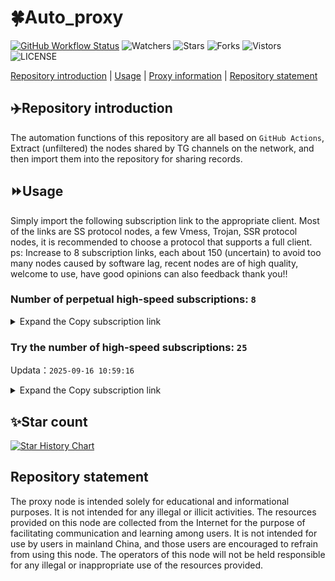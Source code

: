 # 🍀Auto_proxy
[![GitHub Workflow Status](https://img.shields.io/github/actions/workflow/status/PangTouY00/Auto_proxy/main.yml?branch=main)](https://github.com/PangTouY00/Auto_proxy/actions/workflows/main.yml?branch=main) 
![Watchers](https://img.shields.io/github/watchers/w1770946466/Auto_proxy) ![Stars](https://img.shields.io/github/stars/PangTouY00/Auto_proxy) ![Forks](https://img.shields.io/github/forks/w1770946466/Auto_proxy) ![Vistors](https://visitor-badge.laobi.icu/badge?page_id=PangTouY00.Auto_proxy) ![LICENSE](https://img.shields.io/badge/license-CC%20BY--SA%204.0-green.svg)

[Repository introduction](https://github.com/PangTouY00/Auto_proxy#Repositoryintroduction) | [Usage](https://github.com/PangTouY00/Auto_proxy#Usage) | [Proxy information](https://github.com/PangTouY00/Auto_proxy#Proxyinformation) | [Repository statement](https://github.com/PangTouY00/Auto_proxy#Repositorystatement)

## ✈️Repository introduction
The automation functions of this repository are all based on `GitHub Actions`,
Extract (unfiltered) the nodes shared by TG channels on the network, and then import them into the repository for sharing records.

## ⏩Usage
Simply import the following subscription link to the appropriate client. Most of the links are SS protocol nodes, a few Vmess, Trojan, SSR protocol nodes, it is recommended to choose a protocol that supports a full client.
ps: Increase to 8 subscription links, each about 150 (uncertain) to avoid too many nodes caused by software lag, recent nodes are of high quality, welcome to use, have good opinions can also feedback thank you!!

### Number of perpetual high-speed subscriptions: `8`

<details>
  <summary>Expand the Copy subscription link</summary>

  
- [Multiprotocol Base64 encoding](https://raw.githubusercontent.com/PangTouY00/Auto_proxy/main/Long_term_subscription1)
`https://raw.githubusercontent.com/PangTouY00/Auto_proxy/main/Long_term_subscription_num`
`Total number of merge nodes: 263`

- [Multiprotocol Base64 encoding](https://raw.githubusercontent.com/PangTouY00/Auto_proxy/main/Long_term_subscription1)
`https://raw.githubusercontent.com/PangTouY00/Auto_proxy/main/Long_term_subscription1`
`Total number of merge nodes: 33`

- [Multiprotocol Base64 encoding](https://raw.githubusercontent.com/PangTouY00/Auto_proxy/main/Long_term_subscription2)
`https://raw.githubusercontent.com/PangTouY00/Auto_proxy/main/Long_term_subscription2`
`Total number of merge nodes: 33`

- [Multiprotocol Base64 encoding](https://raw.githubusercontent.com/PangTouY00/Auto_proxy/main/Long_term_subscription3)
`https://raw.githubusercontent.com/PangTouY00/Auto_proxy/main/Long_term_subscription3`
`Total number of merge nodes: 33`

- [Multiprotocol Base64 encoding](https://raw.githubusercontent.com/PangTouY00/Auto_proxy/main/Long_term_subscription4)
`https://raw.githubusercontent.com/PangTouY00/Auto_proxy/main/Long_term_subscription4`
`Total number of merge nodes: 33`

- [Multiprotocol Base64 encoding](https://raw.githubusercontent.comPangTouY00/Auto_proxy/main/Long_term_subscription5)
`https://raw.githubusercontent.com/PangTouY00/Auto_proxy/main/Long_term_subscription5`
`Total number of merge nodes: 33`

- [Multiprotocol Base64 encoding](https://raw.githubusercontent.com/PangTouY00/Auto_proxy/main/Long_term_subscription6)
`https://raw.githubusercontent.com/PangTouY00/Auto_proxy/main/Long_term_subscription6`
`Total number of merge nodes: 33`

- [Multiprotocol Base64 encoding](https://raw.githubusercontent.com/PangTouY00/Auto_proxy/main/Long_term_subscription7)
`https://raw.githubusercontent.com/PangTouY00/Auto_proxy/main/Long_term_subscription7`
`Total number of merge nodes: 33`

- [Multiprotocol Base64 encoding](https://raw.githubusercontent.com/PangTouY00/Auto_proxy/main/Long_term_subscription8)
`https://raw.githubusercontent.com/PangTouY00/Auto_proxy/main/Long_term_subscription8`
`Total number of merge nodes: 32`

- [Clash subscription](https://raw.githubusercontent.com/PangTouY00/Auto_proxy/main/Long_term_subscription2.yaml)
`https://raw.githubusercontent.com/PangTouY00/Auto_proxy/main/Long_term_subscription1.yaml`


- [Clash subscription](https://raw.githubusercontent.com/PangTouY00/Auto_proxy/main/Long_term_subscription2.yaml)
`https://raw.githubusercontent.com/PangTouY00/Auto_proxy/main/Long_term_subscription2.yaml`


- [Clash subscription](https://raw.githubusercontent.com/PangTouY00/Auto_proxy/main/Long_term_subscription3.yaml)
`https://raw.githubusercontent.com/PangTouY00/Auto_proxy/main/Long_term_subscription3.yaml`
  
</details>

### Try the number of high-speed subscriptions: `25`
Updata：`2025-09-16 10:59:16`


<details>
  <summary>Expand the Copy subscription link</summary>  

















































































































































































































































































































































































































































































































































































































































































































































































































































































































































































































































































































































































































































































































































































































































































































































































































































































































































































































































































































































































































































































































































































































































































































































































































































































































































































































































































































































































































































































































































































































































































































































































































































































































































































































































































































































































































































































































































































































































































































































































































































































































































































































































































































































































































































































































































































































































































































































































































































































































































































































































































































































































































































































































































































































































































































































































































































































































































































































































































































































































































































































































































































































































































































































































































































































































































































































































































































































































































































































































































































































































































































































































































































































































































































































































































































































































































































































































































































































































































































































































































































































































































































































































































































































































































































































































































































































































































































































































































































































































































































































































































































































































































































































































































































































































































































































































































































































































































































































































































































































































































































































































































































































































































































































































































































































































































































































































































































































































































































































































































































































































































































































































































































































































































































































































































































































































































































































































































































































































































































































































































































































































































































































































































































































































































































































































































































































































































































































































































































































































































































































































































































































































































































































































































































































































































































































































































































































































































































































































































































































































































































































































































































































































































































































































































































































































































































































































































































































































































































































































































































































































































































































































































































































































































































































































































































































































































































































































































































































































































































































































































































































































































































































































































































































































































































































































































































































































































































































































































































































































































































































































































































































































































































































































































































































































































































































































































































































































































































































































































































































































































































































































































































































































































































































































































































































































































































































































































































































































































































































































































































































































































































































































































































































































































































































































































































































































































































































































































































































































































































































































































































































































































































































































































































































































































































































































































































































































































































































































































































































































































































































































































































































































































































































































































































































































































































































































































































































































































































































































































































































































































































































































































































































































































































































































































































































































































































































































































































































































































































































































































































































































































































































































































































































































































































































































































































































































































































































































































































































































































































































>Trial subscription：
`http://tinnyrick8888.com/api/v1/client/subscribe?token=ee69c4d4769bf27d7dfec5ec812a5611`




>Trial subscription：
`https://dash.tuzivip02.top/api/v1/client/subscribe?token=85ec6fcb10dc9e73795cb4199a734c5c`




>Trial subscription：
`https://dl.vfkum.website/api/v1/client/subscribe?token=5772e8406ac62f9fbfa6e503c74ceb6e`




>Trial subscription：
`https://gw-wzpalhftjc.1010520.click/api/v1/client/subscribe?token=5928dc5fee6e4c4c055feb17f2ae452c`




>Trial subscription：
`https://dashuai.us/api/v1/client/subscribe?token=d8aa0b6b4a6de53ece9fd7059c1f6e41`




>Trial subscription：
`https://yywhale.com/api/v1/client/subscribe?token=7e6d32357045ab742ad69aa09dd6ba83`




>Trial subscription：
`https://ld88.nxxbbf.com/api/v1/client/subscribe?token=c8a23db3067966a92996a0e41ff54d72`




>Trial subscription：
`https://v2b.zyrhk.top/api/v1/client/subscribe?token=aaf2df2c46a636368f34fcd3c7525160`




>Trial subscription：
`https://guanwang.1010520.click/api/v1/client/subscribe?token=b4240d9edd168e39634bf2325570ef2c`




>Trial subscription：
`https://kingfisher.top/api/v1/client/subscribe?token=328b39ed7ef7ec80760c1e3f38ea4a37`




>Trial subscription：
`https://dash.tuzivip03.top/api/v1/client/subscribe?token=582697c82a606c308e579ac8b0424f0d`




>Trial subscription：
`https://gw-8gdesscrja.1010520.click/api/v1/client/subscribe?token=aa4998dcb252e727e27932d24a23efbe`




>Trial subscription：
`https://dash.tuzivip01.top/api/v1/client/subscribe?token=576b8cd0e738086e233d9dbde020fbbb`




>Trial subscription：
`https://nekocloud.xx.kg/api/v1/client/subscribe?token=37e9844dce74c105d688e0e552cf4edb`




>Trial subscription：
`https://xiaohuolongjc.top/api/v1/client/subscribe?token=0a997bccc95d814ae8258f9dabd2cf79`




>Trial subscription：
`https://www.huojian2.xyz/api/v1/client/subscribe?token=0ad5ada17eb74b86ea2c35b02496c55d`




>Trial subscription：
`https://gw-zubknq2tly.1010520.click/api/v1/client/subscribe?token=21d6646a79293c64835553853dfe1abc`




>Trial subscription：
`https://cfvpn.com/api/v1/client/subscribe?token=3d1929244281aa2c61f316d3f3188bcd`




>Trial subscription：
`https://go.yueyun.de/api/v1/client/subscribe?token=03b3ceb5ad6dc6c9277b2ae6575957d0`




>Trial subscription：
`https://qingyun.zybs.eu.org/api/v1/client/subscribe?token=d83c650eb9bcbd93892362fab61beb77`




>Trial subscription：
`https://www.eeevpn.com/api/v1/client/subscribe?token=94f6ba69b75b9c4aad0e5daca411dce4`




>Trial subscription：
`https://nekocloud.qzz.io/api/v1/client/subscribe?token=6cc10ff1da88bc1c97e257cd1a04f842`




>Trial subscription：
`https://test.bt3.one/api/v1/client/subscribe?token=faa824b3da74956e3d78740a8c2e9970`




>Trial subscription：
`https://sy-4dskhb.fj520.click/api/v1/client/subscribe?token=fcbb56a7d49093cba21914dd7fa0e39e`




>Trial subscription：
`https://gw-tokwyrfy9u.1010520.click/api/v1/client/subscribe?token=c7ed2e9d84e402e418dd83820da96ccb`



</details>

## ✨Star count
[![Star History Chart](https://api.star-history.com/svg?repos=PangTouY00/Auto_proxy&type=Date)](https://star-history.com/#w1770946466/Auto_proxy&Date)



## Repository statement
The proxy node is intended solely for educational and informational purposes. It is not intended for any illegal or illicit activities. The resources provided on this node are collected from the Internet for the purpose of facilitating communication and learning among users. It is not intended for use by users in mainland China, and those users are encouraged to refrain from using this node. The operators of this node will not be held responsible for any illegal or inappropriate use of the resources provided.

